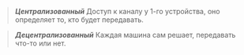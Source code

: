 
> _**Централизованный**_
> Доступ к каналу у 1-го устройства, оно определяет то, кто будет передавать.

> _**Децентрализованный**_
> Каждая машина сам решает, передавать что-то или нет.


		